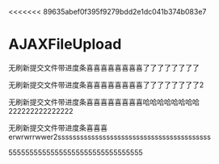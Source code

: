 <<<<<<< 89635abef0f395f9279bdd2e1dc041b374b083e7
# AJAXFileUpload



无刷新提交文件带进度条喜喜喜喜喜喜喜喜了了了了了了了了



无刷新提交文件带进度条喜喜喜喜喜喜喜喜了了了了了了了了2



无刷新提交文件带进度条喜喜喜喜喜喜喜喜哈哈哈哈哈哈哈哈222222222222222



无刷新提交文件带进度条喜喜喜erwrwrrwwer2sssssssssssssssssssssssssssssssssssssssss



55555555555555555555555555555555
